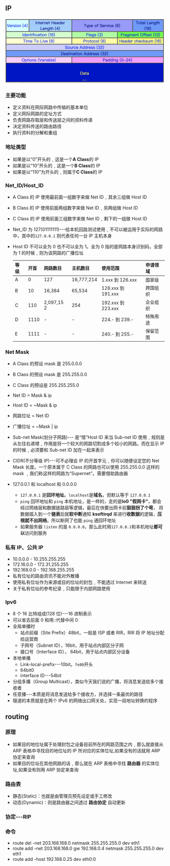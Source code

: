 ## IP

![ipFrame](../assets/net/ipFrame.png)

### 主要功能

- 定义资料在网际网路中传输的基本单位
- 定义网际网路的定址方式
- 负责网路存取层和传送层之间的资料传递
- 决定资料传送的路由路径
- 执行资料的分解和重组

### 地址类型

- 如果是以“0”开头的﹐这是一个**A Class**的 IP
- 如果是以“10”开头的﹐这是一个**B Class**的 IP
- 如果是以“110”为开头的﹐则属于**C Class**的 IP

### Net_ID/Host_ID

- A Class 的 IP 使用最前面一组数字来做 Net ID﹐其余三组做 Host ID
- B Class 的 IP 使用前面两组数字来做 Net ID﹐另两组做 Host ID
- C Class 的 IP 使用前面三组数字来做 Net ID﹐剩下的一组做 Host ID
- Net_ID 为 127(01111111)---给本机回路测试使用﹐不可以被运用于实际的网路中，其中的`127.0.0.1` 则代表任何一台 IP 主机本身
- Host ID 不可以全为 0 也不可以全为 1。全为 0 指的是网路本身识别码，全部为 1 的时候﹐则为该网路的广播位址

  | 等级 | 开首 | 网路数目   | 主机数目   | 使用范围           | 申请领域 |
  | ---- | ---- | ---------- | ---------- | ------------------ | -------- |
  | A    | 0    | 127        | 16,777,214 | 1.xxx 到 126.xxx   | 国家级   |
  | B    | 10   | 16,384     | 65,534     | 128.xxx 到 191.xxx | 跨国组织 |
  | C    | 110  | 2,097,15 2 | 254        | 192.xxx 到 223.xxx | 企业组织 |
  | D    | 1110 | -          | -          | 224.- 到 239.-     | 特殊用途 |
  | E    | 1111 | -          | -          | 240.- 到 255.-     | 保留范围 |

### Net Mask

- A Class 的预设 mask 是 255.0.0.0
- B Class 的预设 mask 是 255.255.0.0
- C Class 的预设是 255.255.255.0
- Net ID = Mask & ip
- Host ID = ~Mask & ip
- 网路位址 = Net ID
- 广播位址 = ~Mask | ip

- Sub-net Mask(划分子网路)--- 是“借”Host ID 来当 Sub-net ID 使用﹐规则是从左往右递增﹐作用是将一个较大的网路切割成多个较小的网路。而在显示 IP 的时候﹐必须要和 Sub-net ID 加在一起来表示
- CIDR(不分等级 IP)---可不必理会 IP 的开首字元﹐你可以随便设定您的 Net Mask 长度。一个原本属于 C Class 的网路也可以使用 255.255.0.0 这样的 mask ﹐我们称这样的网路为“Supernet”。需要借助路由器
- 127.0.0.1 和 localhost 和 0.0.0.0

  - `127.0.0.1` 是**回环地址**。`localhost`是**域名**，但默认等于 `127.0.0.1`
  - `ping` 回环地址和 `ping` 本机地址，是一样的，走的是**lo0 "假网卡"**，都会经过网络层和数据链路层等逻辑，最后在快要出网卡前**狠狠拐了个弯**， 将数据插入到一个**链表**后就**软中断**通知 **ksoftirqd** 来进行**收数据**的逻辑，**压根就不出网络**。所以断网了也能 `ping` 通回环地址
  - 如果服务器 `listen` 的是 `0.0.0.0`，那么此时用`127.0.0.1`和本机地址**都可以**访问到服务

### 私有 IP、公共 IP

- 10.0.0.0 - 10.255.255.255
- 172.16.0.0 - 172.31.255.255
- 192.168.0.0 - 192.168.255.255
- 私有位址的路由资讯不能对外散播
- 使用私有位址作为来源或目的位址的封包﹐不能透过 Internet 来转送
- 关于私有位址的参考纪录﹐只能限于内部网路使用

### Ipv6

- 8 个 16 比特组成(128 位)---16 进制表示
- 可以省去前面 0 和用::代替中间 0
- 全局单播时
  - 站点前缀（Site Prefix）48bit，一般是 ISP 或者 RIR，RIR 将 IP 地址分配给运营商
  - 子网号（Subnet ID），16bit，用于站点内部区分子网
  - 接口号（Interface ID）， 64bit，用于站点内部区分设备
- 本地单播
  - Link-local-prefix---10bit。`fe80`开头
  - 64bit0
  - interface ID---54bit
- 分组多播（Group Multicast），类似今天我们说的广播，将消息发送给多个接收者
- 任意播---本质是将消息发送给多个接收方，并选择一条最优的路径
- 隧道的本质就是在两个 IPv6 的网络出口网关处，实现一段地址转换的程序

## routing

### 原理

- 如果目的地位址属于处理封包之设备目前所在的网路范围之内﹐那么就直接从 ARP 表格中寻找目的地位址的 IP 所对应的实体位址,如果没有的话就用 ARP 协定来查询
- 如果目的位址在其他网路的话﹐那么就在 ARP 表格中寻找 **路由器** 的实体位址,如果没有则用 ARP 协定来查询

### 路由表

- 静态(Static)：也就是由管理员预先设定或手工修改
- 动态(Dynamic)：则是路由器之间透过 **路由协定** 自动更新

### 协定---RIP

### 命令

- route del -net 203.168.168.0 netmask 255.255.255.0 dev eth1
- route add -net 203.168.168.0 gw 192.168.0.4 netmask 255.255.255.0 dev eth1
- route add -host 192.168.0.25 dev eth0:0
